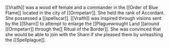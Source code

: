 [[Vraith]] was a wood elf female and a commander in the [[Order of Blue Flame]] located in the city of [[Ormpetarr]]. She held the rank of Accordant. She possessed a [[spellscar]]. [[Vraith]] was inspired through visions sent by the [[Sharn]] to attempt to enlarge the [[Plaguewrought Land ]]around [[Ormpetarr]] through the[[ Ritual of the Border]]. She was convinced that she would be able to join with the Sharn if she pleased them by unleashing the [[Spellplague]].